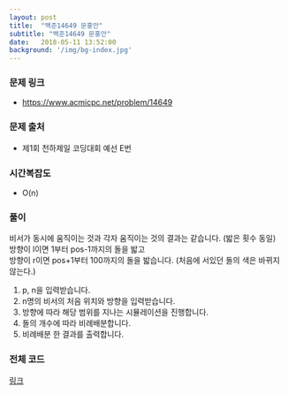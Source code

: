 ```yaml
---
layout: post
title:  "백준14649 문홍안"
subtitle: "백준14649 문홍안"
date:   2018-05-11 13:52:00
background: '/img/bg-index.jpg'
---
```


### 문제 링크
* https://www.acmicpc.net/problem/14649

### 문제 출처
* 제1회 천하제일 코딩대회 예선 E번

### 시간복잡도
* O(n)

### 풀이
비서가 동시에 움직이는 것과 각자 움직이는 것의 결과는 같습니다. (밟은 횟수 동일)<br>
방향이 l이면 1부터 pos-1까지의 돌을 밟고<br>
방향이 r이면 pos+1부터 100까지의 돌을 밟습니다. (처음에 서있던 돌의 색은 바뀌지 않는다.)<br>

1. p, n을 입력받습니다.
2. n명의 비서의 처음 위치와 방향을 입력받습니다.
3. 방향에 따라 해당 범위를 지나는 시뮬레이션을 진행합니다.
4. 돌의 개수에 따라 비례배분합니다.
5. 비례배분 한 결과를 출력합니다.

### 전체 코드
<a href = "https://github.com/justiceHui/BOJ/blob/master/SunrinCCD17/14649.cpp">링크</a>
